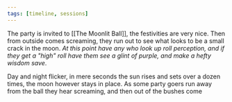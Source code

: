 ```yaml
---
tags: [timeline, sessions]
---
```


The party is invited to [[The Moonlit Ball]], the festivities are very nice. Then from outside comes screaming, they run out to see what looks to be a small crack in the moon.  *At this point have any who look up roll perception, and if they get a "high" roll have them see a glint of purple, and make a hefty wisdom save*. 

Day and night flicker, in mere seconds the sun rises and sets over a dozen times, the moon however stays in place. As some party goers run away from the ball they hear screaming, and then out of the bushes come

